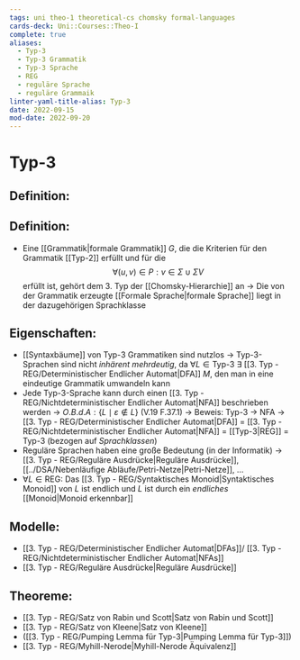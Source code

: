 ```yaml
---
tags: uni theo-1 theoretical-cs chomsky formal-languages
cards-deck: Uni::Courses::Theo-I
complete: true
aliases:
  - Typ-3
  - Typ-3 Grammatik
  - Typ-3 Sprache
  - REG
  - reguläre Sprache
  - reguläre Grammaik
linter-yaml-title-alias: Typ-3
date: 2022-09-15
mod-date: 2022-09-20
---
```


# Typ-3

## Definition:

## Definition:
- Eine [[Grammatik|formale Grammatik]] $G$, die die Kriterien für den Grammatik [[Typ-2]] erfüllt und für die $$\forall(u,v)\in P:v\in \Sigma\cup\Sigma V$$ erfüllt ist, gehört dem 3. Typ der [[Chomsky-Hierarchie]] an
	-> Die von der Grammatik erzeugte [[Formale Sprache|formale Sprache]] liegt in der dazugehörigen Sprachklasse

## Eigenschaften:
- [[Syntaxbäume]] von Typ-3 Grammatiken sind nutzlos
	-> Typ-3-Sprachen sind nicht *inhärent mehrdeutig*, da $\forall L\in \text{Typ-3 }\exists$ [[3. Typ - REG/Deterministischer Endlicher Automat|DFA]] $M$, den man in eine eindeutige Grammatik umwandeln kann
- Jede Typ-3-Sprache kann durch einen [[3. Typ - REG/Nichtdeterministischer Endlicher Automat|NFA]] beschrieben werden
	-> $O.B.d.A:\{L\mid \varepsilon\notin L\}$ (V.19 F.37.1)
	-> Beweis: Typ-3 -> NFA
	-> [[3. Typ - REG/Deterministischer Endlicher Automat|DFA]] = [[3. Typ - REG/Nichtdeterministischer Endlicher Automat|NFA]] = [[Typ-3|REG]] = Typ-3 (bezogen auf *Sprachklassen*)
- Reguläre Sprachen haben eine große Bedeutung (in der Informatik)
	-> [[3. Typ - REG/Reguläre Ausdrücke|Reguläre Ausdrücke]], [[../DSA/Nebenläufige Abläufe/Petri-Netze|Petri-Netze]], …
- $\forall L\in\text{REG}:$ Das [[3. Typ - REG/Syntaktisches Monoid|Syntaktisches Monoid]] von $L$ ist endlich und $L$ ist durch ein *endliches* [[Monoid|Monoid erkennbar]]

## Modelle:
- [[3. Typ - REG/Deterministischer Endlicher Automat|DFAs]]/ [[3. Typ - REG/Nichtdeterministischer Endlicher Automat|NFAs]]
- [[3. Typ - REG/Reguläre Ausdrücke|Reguläre Ausdrücke]]

## Theoreme:
- [[3. Typ - REG/Satz von Rabin und Scott|Satz von Rabin und Scott]]
- [[3. Typ - REG/Satz von Kleene|Satz von Kleene]]
- ([[3. Typ - REG/Pumping Lemma für Typ-3|Pumping Lemma für Typ-3]])
- [[3. Typ - REG/Myhill-Nerode|Myhill-Nerode Äquivalenz]]